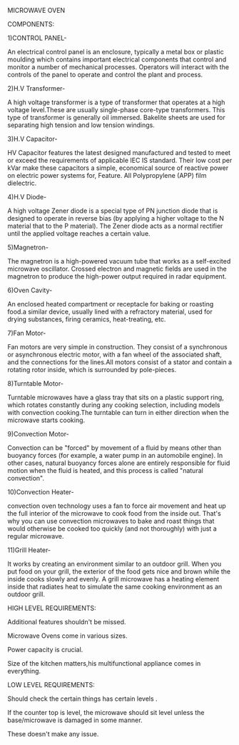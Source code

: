 MICROWAVE OVEN

COMPONENTS:

1)CONTROL PANEL-

An electrical control panel is an enclosure, typically a metal box or plastic moulding which contains important electrical components that control and monitor a number of mechanical processes. Operators will interact with the controls of the panel to operate and control the plant and process.

2)H.V Transformer-

A high voltage transformer is a type of transformer that operates at a high voltage level.These are usually single-phase core-type transformers. This type of transformer is generally oil immersed. Bakelite sheets are used for separating high tension and low tension windings.

3)H.V Capacitor-

HV Capacitor features the latest designed manufactured and tested to meet or exceed the requirements of applicable IEC IS standard. Their low cost per kVar make these capacitors a simple, economical source of reactive power on electric power systems for, Feature. All Polypropylene (APP) film dielectric.

4)H.V Diode-

A high voltage Zener diode is a special type of PN junction diode that is designed to operate in reverse bias (by applying a higher voltage to the N material that to the P material). The Zener diode acts as a normal rectifier until the applied voltage reaches a certain value.

5)Magnetron-

The magnetron is a high-powered vacuum tube that works as a self-excited microwave oscillator. Crossed electron and magnetic fields are used in the magnetron to produce the high-power output required in radar equipment.

6)Oven Cavity-

An enclosed heated compartment or receptacle for baking or roasting food.a similar device, usually lined with a refractory material, used for drying substances, firing ceramics, heat-treating, etc. 

7)Fan Motor-

Fan motors are very simple in construction. They consist of a synchronous or asynchronous electric motor, with a fan wheel of the associated shaft, and the connections for the lines.All motors consist of a stator and contain a rotating rotor inside, which is surrounded by pole-pieces.

8)Turntable Motor-

Turntable microwaves have a glass tray that sits on a plastic support ring, which rotates constantly during any cooking selection, including models with convection cooking.The turntable can turn in either direction when the microwave starts cooking.

9)Convection Motor-

Convection can be "forced" by movement of a fluid by means other than buoyancy forces (for example, a water pump in an automobile engine). In other cases, natural buoyancy forces alone are entirely responsible for fluid motion when the fluid is heated, and this process is called "natural convection".

10)Convection Heater-

convection oven technology uses a fan to force air movement and heat up the full interior of the microwave to cook food from the inside out. That's why you can use convection microwaves to bake and roast things that would otherwise be cooked too quickly (and not thoroughly) with just a regular microwave.

11)Grill Heater-

It works by creating an environment similar to an outdoor grill. When you put food on your grill, the exterior of the food gets nice and brown while the inside cooks slowly and evenly. A grill microwave has a heating element inside that radiates heat to simulate the same cooking environment as an outdoor grill.

HIGH LEVEL REQUIREMENTS:

Additional features shouldn't be missed.

Microwave Ovens come in various sizes.

Power capacity is crucial.

Size of the kitchen matters,his multifunctional appliance comes in everything.



LOW LEVEL REQUIREMENTS:

Should check the certain things has certain levels .

If the counter top is level, the microwave should sit level unless the base/microwave is damaged in some manner.

These doesn't make any issue.


